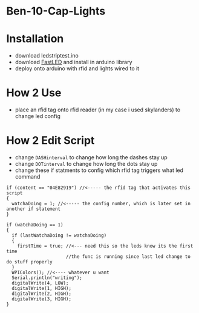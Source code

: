 # Ben-10-Cap-Lights

# Installation 
- download ledstriptest.ino
- download <a href = "https://fastled.io/">FastLED</a> and install in arduino library
- deploy onto arduino with rfid and lights wired to it

# How 2 Use
- place an rfid tag onto rfid reader (in my case i used skylanders) to change led config

# How 2 Edit Script
- change `DASHinterval` to change how long the dashes stay up
- change `DOTinterval` to change how long the dots stay up
- change these if statments to config which rfid tag triggers what led command
```
if (content == "04E82919") //<----- the rfid tag that activates this script
{
  watchaDoing = 1; //<----- the config number, which is later set in another if statement
}

if (watchaDoing == 1)
{
  if (lastWatchaDoing != watchaDoing)
  {
    firstTime = true; //<--- need this so the leds know its the first time
                      //the func is running since last led change to do stuff properly
  }
  WPIColors(); //<---- whatever u want
  Serial.println("writing");
  digitalWrite(4, LOW);
  digitalWrite(1, HIGH);
  digitalWrite(2, HIGH);
  digitalWrite(3, HIGH);
}
```

